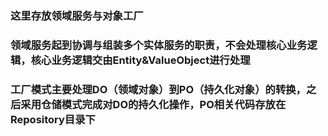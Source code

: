 ﻿### 这里存放领域服务与对象工厂
### 领域服务起到协调与组装多个实体服务的职责，不会处理核心业务逻辑，核心业务逻辑交由Entity&ValueObject进行处理
### 工厂模式主要处理DO（领域对象）到PO（持久化对象）的转换，之后采用仓储模式完成对DO的持久化操作，PO相关代码存放在Repository目录下